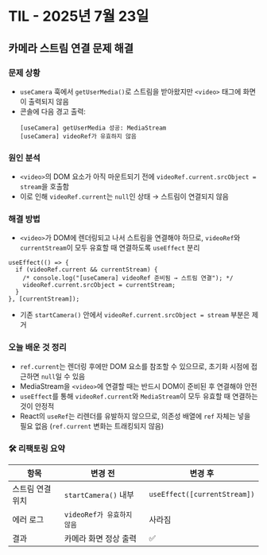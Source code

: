 # TIL - 2025년 7월 23일

## 카메라 스트림 연결 문제 해결

### 문제 상황

- `useCamera` 훅에서 `getUserMedia()`로 스트림을 받아왔지만 `<video>` 태그에 화면이 출력되지 않음
- 콘솔에 다음 경고 출력:
  ```
  [useCamera] getUserMedia 성공: MediaStream
  [useCamera] videoRef가 유효하지 않음
  ```

### 원인 분석

- `<video>`의 DOM 요소가 아직 마운트되기 전에 `videoRef.current.srcObject = stream`을 호출함
- 이로 인해 `videoRef.current`는 `null`인 상태 → 스트림이 연결되지 않음

### 해결 방법

- `<video>`가 DOM에 렌더링되고 나서 스트림을 연결해야 하므로, `videoRef`와 `currentStream`이 모두 유효할 때 연결하도록 `useEffect` 분리

```tsx
useEffect(() => {
  if (videoRef.current && currentStream) {
    /* console.log("[useCamera] videoRef 준비됨 → 스트림 연결"); */
    videoRef.current.srcObject = currentStream;
  }
}, [currentStream]);
```

- 기존 `startCamera()` 안에서 `videoRef.current.srcObject = stream` 부분은 제거

### 오늘 배운 것 정리

- `ref.current`는 렌더링 후에만 DOM 요소를 참조할 수 있으므로, 초기화 시점에 접근하면 `null`일 수 있음
- MediaStream을 `<video>`에 연결할 때는 반드시 DOM이 준비된 후 연결해야 안전
- `useEffect`를 통해 `videoRef.current`와 `MediaStream`이 모두 유효할 때 연결하는 것이 안정적
- React의 `useRef`는 리렌더를 유발하지 않으므로, 의존성 배열에 `ref` 자체는 넣을 필요 없음 (`ref.current` 변화는 트래킹되지 않음)

### 🛠 리팩토링 요약

| 항목             | 변경 전                    | 변경 후                      |
| ---------------- | -------------------------- | ---------------------------- |
| 스트림 연결 위치 | `startCamera()` 내부       | `useEffect([currentStream])` |
| 에러 로그        | `videoRef가 유효하지 않음` | 사라짐                       |
| 결과             | 카메라 화면 정상 출력      | ✅                           |
